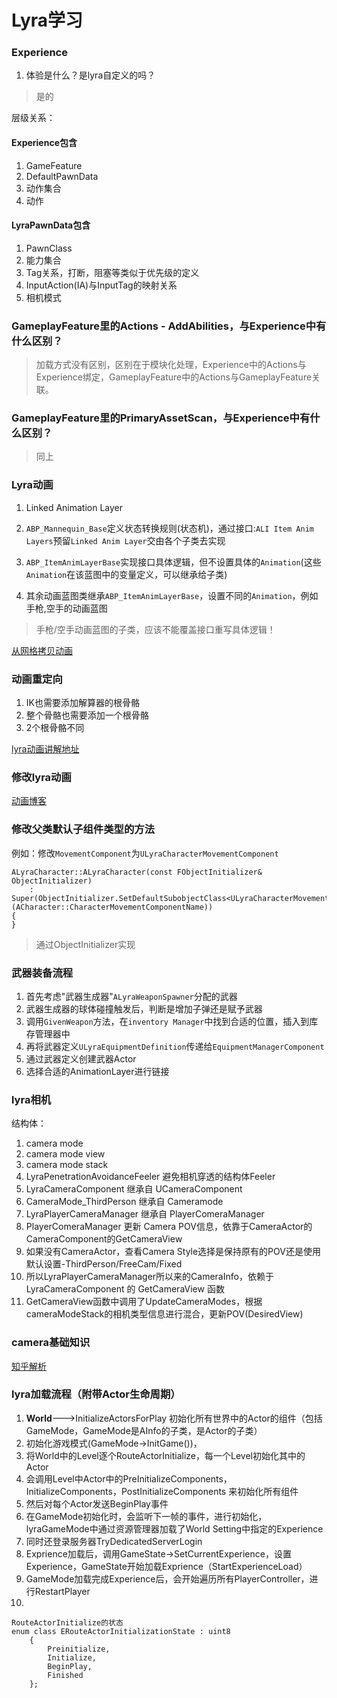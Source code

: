 # Lyra学习

### Experience

1. 体验是什么？是lyra自定义的吗？
> 是的

层级关系：

#### Experience包含
1. GameFeature
2. DefaultPawnData
3. 动作集合
4. 动作

#### LyraPawnData包含
1. PawnClass
2. 能力集合
3. Tag关系，打断，阻塞等类似于优先级的定义
4. InputAction(IA)与InputTag的映射关系
5. 相机模式

### GameplayFeature里的Actions - AddAbilities，与Experience中有什么区别？

> 加载方式没有区别，区别在于模块化处理，Experience中的Actions与Experience绑定，GameplayFeature中的Actions与GameplayFeature关联。

### GameplayFeature里的PrimaryAssetScan，与Experience中有什么区别？

> 同上

### Lyra动画

1. Linked Animation Layer

2. ``ABP_Mannequin_Base``定义状态转换规则(状态机)，通过接口:``ALI Item Anim Layers``预留``Linked Anim Layer``交由各个子类去实现
3. ``ABP_ItemAnimLayerBase``实现接口具体逻辑，但不设置具体的``Animation``(这些``Animation``在该蓝图中的变量定义，可以继承给子类)
4. 其余动画蓝图类继承``ABP_ItemAnimLayerBase``，设置不同的``Animation``，例如手枪,空手的动画蓝图

> 手枪/空手动画蓝图的子类，应该不能覆盖接口重写具体逻辑！

[从网格拷贝动画](https://dev.epicgames.com/documentation/zh-cn/unreal-engine/working-with-modular-characters-in-unreal-engine#%E4%BB%8E%E7%BD%91%E6%A0%BC%E4%BD%93%E5%A4%8D%E5%88%B6%E5%A7%BF%E5%8A%BF)

### 动画重定向

1. IK也需要添加解算器的根骨骼
2. 整个骨骼也需要添加一个根骨骼
3. 2个根骨骼不同

[lyra动画讲解地址](https://www.bilibili.com/video/BV1yG4y187y6/?spm_id_from=333.337.search-card.all.click&vd_source=222dac9e1f77e83867423a3b22e2f313)

### 修改lyra动画

[动画博客](https://www.unrealengine.com/zh-CN/tech-blog/adapting-lyra-animation-to-your-ue5-game)


### 修改父类默认子组件类型的方法

例如：修改``MovementComponent``为``ULyraCharacterMovementComponent``

```
ALyraCharacter::ALyraCharacter(const FObjectInitializer& ObjectInitializer)
	: Super(ObjectInitializer.SetDefaultSubobjectClass<ULyraCharacterMovementComponent>(ACharacter::CharacterMovementComponentName))
{
}
```

> 通过ObjectInitializer实现


### 武器装备流程

1. 首先考虑"武器生成器"``ALyraWeaponSpawner``分配的武器
2. 武器生成器的球体碰撞触发后，判断是增加子弹还是赋予武器
3. 调用``GivenWeapon``方法，在``inventory Manager``中找到合适的位置，插入到库存管理器中
4. 再将武器定义``ULyraEquipmentDefinition``传递给``EquipmentManagerComponent``
5. 通过武器定义创建武器Actor
6. 选择合适的AnimationLayer进行链接


### lyra相机

结构体：
1. camera mode
2. camera mode view
3. camera mode stack
4. LyraPenetrationAvoidanceFeeler 避免相机穿透的结构体Feeler
5. LyraCameraComponent 继承自 UCameraComponent
6. CameraMode_ThirdPerson 继承自 Cameramode
7. LyraPlayerCameraManager 继承自 PlayerComeraManager
8. PlayerComeraManager 更新 Camera POV信息，依靠于CameraActor的CameraComponent的GetCameraView
9. 如果没有CameraActor，查看Camera Style选择是保持原有的POV还是使用默认设置-ThirdPerson/FreeCam/Fixed
10. 所以LyraPlayerCameraManager所以来的CameraInfo，依赖于LyraCameraComponent 的 GetCameraView 函数
11. GetCameraView函数中调用了UpdateCameraModes，根据cameraModeStack的相机类型信息进行混合，更新POV(DesiredView)


### camera基础知识


[知乎解析](https://zhuanlan.zhihu.com/p/10432602003)


### lyra加载流程（附带Actor生命周期）

1. **World**🡒InitializeActorsForPlay 初始化所有世界中的Actor的组件（包括GameMode，GameMode是AInfo的子类，是Actor的子类）
2. 初始化游戏模式(GameMode->InitGame())，
3. 将World中的Level逐个RouteActorInitialize，每一个Level初始化其中的Actor
4. 会调用Level中Actor中的PreInitializeComponents，InitializeComponents，PostInitializeComponents 来初始化所有组件
5. 然后对每个Actor发送BeginPlay事件
6. 在GameMode初始化时，会监听下一帧的事件，进行初始化，lyraGameMode中通过资源管理器加载了World Setting中指定的Experience
7. 同时还登录服务器TryDedicatedServerLogin
8. Exprience加载后，调用GameState->SetCurrentExperience，设置Experience，GameState开始加载Exprience（StartExperienceLoad）
9. GameMode加载完成Experience后，会开始遍历所有PlayerController，进行RestartPlayer
10. 


```
RouteActorInitialize的状态
enum class ERouteActorInitializationState : uint8
	{
		Preinitialize,
		Initialize,
		BeginPlay,
		Finished
	};
```



